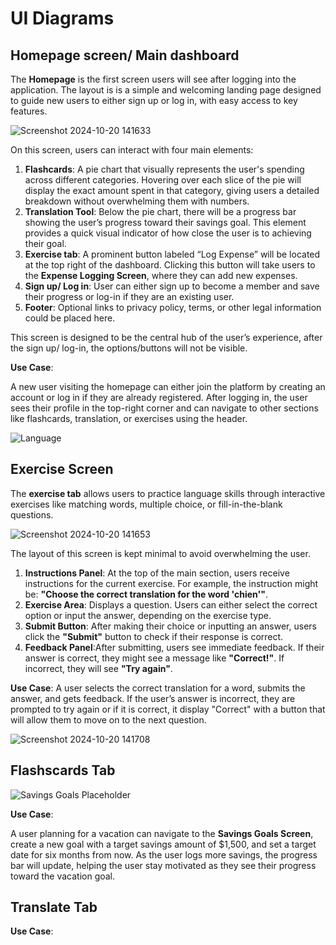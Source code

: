 # UI Diagrams

## Homepage screen/ Main dashboard

The **Homepage** is the first screen users will see after logging into the application. The layout is is a simple and welcoming landing page designed to guide new users to either sign up or log in, with easy access to key features.

![Screenshot 2024-10-20 141633](https://github.com/user-attachments/assets/7caa5431-e81b-4786-ae55-a8fa7bf67470)

On this screen, users can interact with four main elements:

1. **Flashcards**: A pie chart that visually represents the user's spending across different categories. Hovering over each slice of the pie will display the exact amount spent in that category, giving users a detailed breakdown without overwhelming them with numbers.
2. **Translation Tool**: Below the pie chart, there will be a progress bar showing the user’s progress toward their savings goal. This element provides a quick visual indicator of how close the user is to achieving their goal.
3. **Exercise tab**: A prominent button labeled “Log Expense” will be located at the top right of the dashboard. Clicking this button will take users to the **Expense Logging Screen**, where they can add new expenses.
4. **Sign up/ Log in**: User can either sign up to become a member and save their progress or log-in if they are an existing user.
5. **Footer**: Optional links to privacy policy, terms, or other legal information could be placed here.

This screen is designed to be the central hub of the user’s experience, after the sign up/ log-in, the options/buttons will not be visible. 

**Use Case**: 

A new user visiting the homepage can either join the platform by creating an account or log in if they are already registered. After logging in, the user sees their profile in the top-right corner and can navigate to other sections like flashcards, translation, or exercises using the header.

![Language](https://github.com/user-attachments/assets/1c53d33c-bd61-48db-beea-c4fc64426897)


## Exercise Screen

The **exercise tab** allows users to practice language skills through interactive exercises like matching words, multiple choice, or fill-in-the-blank questions.


![Screenshot 2024-10-20 141653](https://github.com/user-attachments/assets/cd530c4a-bc8f-4430-83bd-a22ba45f6edc)


The layout of this screen is kept minimal to avoid overwhelming the user.
1. **Instructions Panel**: At the top of the main section, users receive instructions for the current exercise. For example, the instruction might be: **"Choose the correct translation for the word 'chien'"**.
2. **Exercise Area**: Displays a question. Users can either select the correct option or input the answer, depending on the exercise type.
3. **Submit Button**: After making their choice or inputting an answer, users click the **"Submit"** button to check if their response is correct.
4. **Feedback Panel**:After submitting, users see immediate feedback. If their answer is correct, they might see a message like **"Correct!"**. If incorrect, they will see **"Try again"**. 

**Use Case**: 
 A user selects the correct translation for a word, submits the answer, and gets feedback. If the user’s answer is incorrect, they are prompted to try again or if it is correct, it display "Correct" with a button that will allow them to move on to the next question.
 
![Screenshot 2024-10-20 141708](https://github.com/user-attachments/assets/7b67ea36-507d-4f1a-98b6-056898e071ce)

## Flashscards Tab

![Savings Goals Placeholder](https://via.placeholder.com/400x300.png?text=Savings+Goals+UI)


**Use Case**: 

A user planning for a vacation can navigate to the **Savings Goals Screen**, create a new goal with a target savings amount of $1,500, and set a target date for six months from now. As the user logs more savings, the progress bar will update, helping the user stay motivated as they see their progress toward the vacation goal.

## Translate Tab


**Use Case**:
